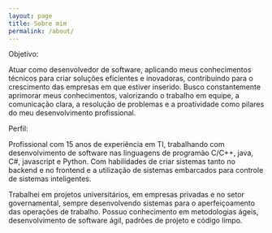 ```yaml
---
layout: page
title: Sobre mim
permalink: /about/
---
```


Objetivo:

Atuar como desenvolvedor de software, aplicando meus conhecimentos técnicos para criar soluções eficientes e inovadoras, contribuindo para o crescimento das empresas em que estiver inserido. Busco constantemente aprimorar meus conhecimentos, valorizando o trabalho em equipe, a comunicação clara, a resolução de problemas e a proatividade como pilares do meu desenvolvimento profissional.

Perfil:

Profissional com 15 anos de experiência em TI, trabalhando com desenvolvimento de software nas linguagens de programão C/C++, java, C#, javascript e Python. Com habilidades de criar sistemas tanto no backend e no frontend e a utilização de sistemas embarcados para controle de sistemas inteligentes.

Trabalhei em projetos universitários, em empresas privadas e no setor governamental, sempre desenvolvendo sistemas para o aperfeiçoamento das operações de trabalho. Possuo conhecimento em metodologias ágeis, desenvolvimento de software ágil, padrões de projeto e código limpo.

